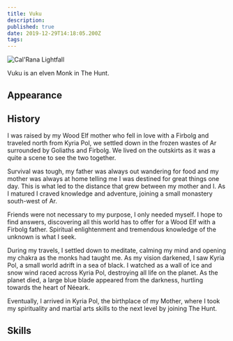 ```yaml
---
title: Vuku
description: 
published: true
date: 2019-12-29T14:18:05.200Z
tags: 
---
```


<img src="https://s3.amazonaws.com/files.d20.io/images/93494826/UtBSvCw3ZwjbDUxS8dwR9Q/max.png?1570158190" style="max-width: 300px" alt="Cal'Rana Lightfall" />

Vuku is an elven Monk in The Hunt.

## Appearance

## History
I was raised by my Wood Elf mother who fell in love with a Firbolg and traveled north from Kyria Pol, we settled down in the frozen wastes of Ar surrounded by Goliaths and Firbolg. We lived on the outskirts as it was a quite a scene to see the two together.

Survival was tough, my father was always out wandering for food and my mother was always at home telling me I was destined for great things one day. This is what led to the distance that grew between my mother and I. As I matured I craved knowledge and adventure, joining a small monastery south-west of Ar.

Friends were not necessary to my purpose, I only needed myself. I hope to find answers, discovering all this world has to offer for a Wood Elf with a Firbolg father. Spiritual enlightenment and tremendous knowledge of the unknown is what I seek.

During my travels, I settled down to meditate, calming my mind and opening my chakra as the monks had taught me. As my vision darkened, I saw Kyria Pol, a small world adrift in a sea of black. I watched as a wall of ice and snow wind raced across Kyria Pol, destroying all life on the planet. As the planet died, a large blue blade appeared from the darkness, hurtling towards the heart of Néeark.

Eventually, I arrived in Kyria Pol, the birthplace of my Mother, where I took my spirituality and martial arts skills to the next level by joining The Hunt.

## Skills